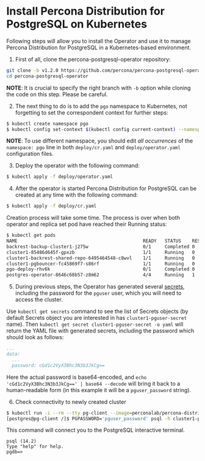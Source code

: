 # Install Percona Distribution for PostgreSQL on Kubernetes

Following steps will allow you to install the Operator and use it to manage
Percona Distribution for PostgreSQL in a Kubernetes-based environment.


1. First of all, clone the percona-postgresql-operator repository:

```bash
git clone -b v1.2.0 https://github.com/percona/percona-postgresql-operator
cd percona-postgresql-operator
```

**NOTE**: It is crucial to specify the right branch with `-b`
option while cloning the code on this step. Please be careful.


2. The next thing to do is to add the `pgo` namespace to Kubernetes,
not forgetting to set the correspondent context for further steps:

```bash
$ kubectl create namespace pgo
$ kubectl config set-context $(kubectl config current-context) --namespace=pgo
```

**NOTE**: To use different namespace, you should edit *all occurrences* of
the `namespace: pgo` line in both `deploy/cr.yaml` and
`deploy/operator.yaml` configuration files.


3. Deploy the operator with the following command:

```bash
$ kubectl apply -f deploy/operator.yaml
```


4. After the operator is started Percona Distribution for PostgreSQL
can be created at any time with the following command:

```bash
$ kubectl apply -f deploy/cr.yaml
```

Creation process will take some time. The process is over when both
operator and replica set pod have reached their Running status:

```bash
$ kubectl get pods
NAME                                              READY   STATUS    RESTARTS   AGE
backrest-backup-cluster1-j275w                    0/1     Completed 0          10m
cluster1-85486d645f-gpxzb                         1/1     Running   0          10m
cluster1-backrest-shared-repo-6495464548-c8wvl    1/1     Running   0          10m
cluster1-pgbouncer-fc45869f7-s86rf                1/1     Running   0          10m
pgo-deploy-rhv6k                                  0/1     Completed 0          5m
postgres-operator-8646c68b57-z8m62                4/4     Running   1          5m
```


5. During previous steps, the Operator has generated several [secrets](https://kubernetes.io/docs/concepts/configuration/secret/), including the password for the `pguser` user, which you will need to access the cluster.

Use `kubectl get secrets` command to see the list of Secrets objects (by default Secrets object you are interested in has `cluster1-pguser-secret` name). Then `kubectl get secret cluster1-pguser-secret -o yaml` will return the YAML file with generated secrets, including the password which should look as follows:

```yaml
...
data:
  ...
  password: cGd1c2VyX3Bhc3N3b3JkCg==
```

Here the actual password is base64-encoded, and `echo 'cGd1c2VyX3Bhc3N3b3JkCg==' | base64 --decode` will bring it back to a human-readable form (in this example it will be a `pguser_password` string).


6. Check connectivity to newly created cluster

```bash
$ kubectl run -i --rm --tty pg-client --image=perconalab/percona-distribution-postgresql:14.2 --restart=Never -- bash -il
[postgres@pg-client /]$ PGPASSWORD='pguser_password' psql -h cluster1-pgbouncer -p 5432 -U pguser pgdb
```

This command will connect you to the PostgreSQL interactive terminal.

```text
psql (14.2)
Type "help" for help.
pgdb=>
```
